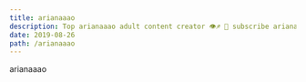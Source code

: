 ```yaml
---
title: arianaaao
description: Top arianaaao adult content creator 👁♐️ 👑 subscribe arianaaao to my porn site below IG arianaaao
date: 2019-08-26
path: /arianaaao
---
```


arianaaao